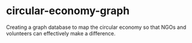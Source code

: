 # circular-economy-graph
Creating a graph database to map the circular economy so that NGOs and volunteers can effectively make a difference.
